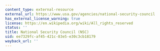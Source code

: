 ```yaml
---
content_type: external-resource
external_url: https://www.usa.gov/agencies/national-security-council
has_external_license_warning: true
license: https://en.wikipedia.org/wiki/All_rights_reserved
status: ''
title: National Security Council (NSC)
uid: ee7329fc-af45-421c-83e5-e30c3cb18179
wayback_url: ''
---
```


